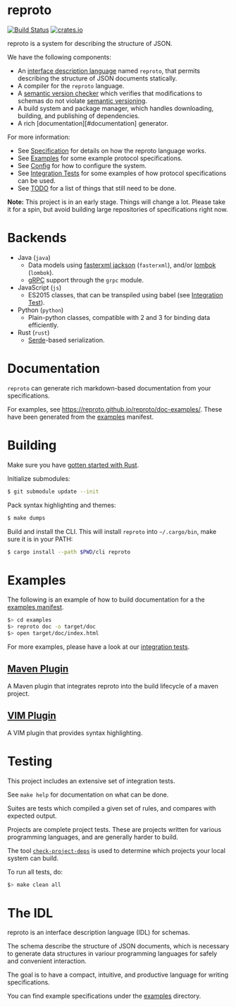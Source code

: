 # reproto
[![Build Status](https://travis-ci.org/reproto/reproto.svg?branch=master)](https://travis-ci.org/reproto/reproto)
[![crates.io](https://img.shields.io/crates/v/reproto.svg)](https://crates.io/crates/reproto)

reproto is a system for describing the structure of JSON.

We have the following components:

* An [interface description language] named `reproto`, that permits describing the structure of
  JSON documents statically.
* A compiler for the `reproto` language.
* A [semantic version checker] which verifies that modifications to schemas do not violate
  [semantic versioning].
* A build system and package manager, which handles downloading, building, and publishing of
  dependencies.
* A rich [documentation][#documentation] generator.

For more information:

* See [Specification][spec] for details on how the reproto language works.
* See [Examples][examples] for some example protocol specifications.
* See [Config][config] for how to configure the system.
* See [Integration Tests][it] for some examples of how protocol specifications can be used.
* See [TODO][todo] for a list of things that still need to be done.

**Note:** This project is in an early stage. Things will change a lot. Please take it for a spin,
but avoid building large repositories of specifications right now.

# Backends

* Java (`java`)
  * Data models using [fasterxml jackson] (`fasterxml`), and/or [lombok] (`lombok`).
  * [gRPC][grpc] support through the `grpc` module.
* JavaScript (`js`)
  * ES2015 classes, that can be transpiled using babel (see [Integration Test][js-it]).
* Python (`python`)
  * Plain-python classes, compatible with 2 and 3 for binding data efficiently.
* Rust (`rust`)
  * [Serde]-based serialization.

# Documentation

`reproto` can generate rich markdown-based documentation from your specifications.

For examples, see <https://reproto.github.io/reproto/doc-examples/>.
These have been generated from the [examples] manifest.

# Building

Make sure you have [gotten started with Rust][rust-get-started].

Initialize submodules:

```bash
$ git submodule update --init
```

Pack syntax highlighting and themes:

```bash
$ make dumps
```

Build and install the CLI.
This will install `reproto` into `~/.cargo/bin`, make sure it is in your PATH:

```bash
$ cargo install --path $PWD/cli reproto
```

# Examples

The following is an example of how to build documentation for a the [examples manifest][examples].

```bash
$> cd examples
$> reproto doc -o target/doc
$> open target/doc/index.html
```

For more examples, please have a look at our [integration tests][it].

## [Maven Plugin][maven-plugin]

A Maven plugin that integrates reproto into the build lifecycle of a maven project.

[maven-plugin]: https://github.com/reproto/reproto-maven-plugin

## [VIM Plugin][vim]

A VIM plugin that provides syntax highlighting.

[vim]: https://github.com/reproto/reproto-vim

# Testing

This project includes an extensive set of integration tests.

See `make help` for documentation on what can be done.

Suites are tests which compiled a given set of rules, and compares with expected output.

Projects are complete project tests.
These are projects written for various programming languages, and are generally harder to build.

The tool [`check-project-deps`](tools/check-project-deps) is used to determine
which projects your local system can build.

To run all tests, do:

```bash
$> make clean all
```

# The IDL

reproto is an interface description language (IDL) for schemas.

The schema describe the structure of JSON documents, which is necessary to generate data structures
in variour programming languages for safely and convenient interaction.

The goal is to have a compact, intuitive, and productive language for writing specifications.

You can find example specifications under the [examples] directory.

[examples]: /examples/reproto.toml
[rust-get-started]: https://doc.rust-lang.org/book/getting-started.html
[it]: /it
[Cargo]: https://github.com/rust-lang/cargo
[config]: /doc/config.md
[examples]: /examples
[grpc]: https://grpc.io
[idl]: #the-idl
[it]: /it
[fasterxml jackson]: https://github.com/FasterXML/jackson-databind
[js-it]: /it/js
[lombok]: https://projectlombok.org/
[semantic versioning]: https://semver.org
[semantic version checker]: /semck
[spec]: /doc/spec.md
[interface description language]: /doc/spec.md
[todo]: /doc/todo.md
[Serde]: https://serde.rs
